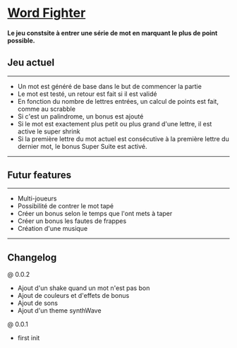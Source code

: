 # [Word Fighter](dist/)

#### Le jeu constsite à entrer une série de mot en marquant le plus de point possible.

## Jeu actuel

---

- Un mot est généré de base dans le but de commencer la partie
- Le mot est testé, un retour est fait si il est validé
- En fonction du nombre de lettres entrées, un calcul de points est fait, comme au scrabble
- Si c'est un palindrome, un bonus est ajouté
- Si le mot est exactement plus petit ou plus grand d'une lettre, il est active le super shrink
- Si la première lettre du mot actuel est consécutive à la première lettre du dernier mot, le bonus Super Suite est activé.

---

## Futur features

---

- Multi-joueurs
- Possibilité de contrer le mot tapé
- Créer un bonus selon le temps que l'ont mets à taper
- Créer un bonus les fautes de frappes
- Création d'une musique

---

## Changelog

@ 0.0.2

- Ajout d'un shake quand un mot n'est pas bon
- Ajout de couleurs et d'effets de bonus
- Ajout de sons
- Ajout d'un theme synthWave

@ 0.0.1

- first init

